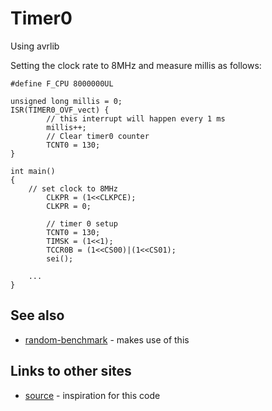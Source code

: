 # Timer0

Using avrlib

Setting the clock rate to 8MHz and measure millis as follows:

```
#define F_CPU 8000000UL

unsigned long millis = 0;
ISR(TIMER0_OVF_vect) {
        // this interrupt will happen every 1 ms
        millis++;
        // Clear timer0 counter
        TCNT0 = 130;
}

int main()
{
	// set clock to 8MHz
        CLKPR = (1<<CLKPCE);
        CLKPR = 0;

        // timer 0 setup
        TCNT0 = 130;
        TIMSK = (1<<1);
        TCCR0B = (1<<CS00)|(1<<CS01);
        sei();

	...
}

```


## See also

* [random-benchmark](random-benchmark) - makes use of this

## Links to other sites

* [source](https://stackoverflow.com/questions/62620994/attiny85-microsecond-timer-implemented-on-timer0-does-not-count-the-correct-tim) - inspiration for this code
